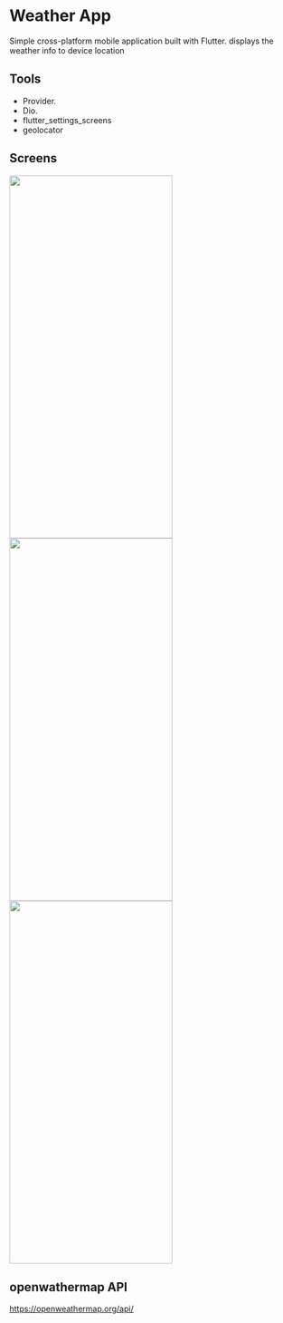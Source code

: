 # Weather App
Simple cross-platform mobile application built with Flutter.
displays the weather info to device location

## Tools

- Provider.
- Dio.
- flutter_settings_screens
- geolocator

## Screens

<img src="https://user-images.githubusercontent.com/66799646/180768406-b1be59d3-2fb8-49c8-9565-83ffc98a8f42.png" height="640" width="288">
<img src="https://user-images.githubusercontent.com/66799646/180768416-206d5da9-42e4-49da-a82c-7bf18ade28ce.png" height="640" width="288">

<img src="https://user-images.githubusercontent.com/66799646/180768428-c15d3b22-e58d-4aba-aabc-d88223f55917.png" height="640" width="288">

## openwathermap API
https://openweathermap.org/api/

